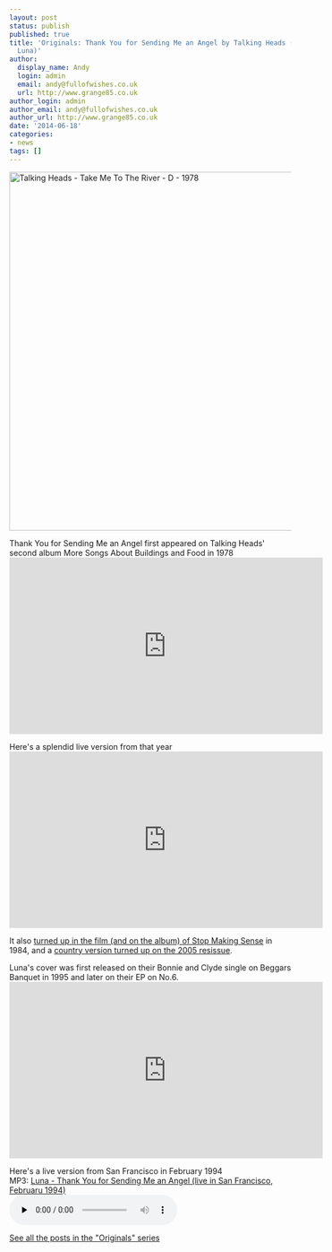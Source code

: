 ```yaml
---
layout: post
status: publish
published: true
title: 'Originals: Thank You for Sending Me an Angel by Talking Heads (covered by
  Luna)'
author:
  display_name: Andy
  login: admin
  email: andy@fullofwishes.co.uk
  url: http://www.grange85.co.uk
author_login: admin
author_email: andy@fullofwishes.co.uk
author_url: http://www.grange85.co.uk
date: '2014-06-18'
categories:
- news
tags: []
---
```

<p><a href="https://www.flickr.com/photos/khiltscher/8826997520" title="Talking Heads - Take Me To The River - D - 1978 by Klaus Hiltscher, on Flickr"><img class="aligncenter" src="https://farm9.staticflickr.com/8403/8826997520_9edc07ccfe_z.jpg" width="630" height="640" alt="Talking Heads - Take Me To The River - D - 1978"></a></p>
<p>Thank You for Sending Me an Angel first appeared on Talking Heads' second album More Songs About Buildings and Food  in 1978<br />
<iframe width="560" height="315" src="https://www.youtube.com/embed/WtEil_ZG6rg" frameborder="0" allowfullscreen></iframe>
<p>Here's a splendid live version from that year<br />
<iframe width="560" height="315" src="https://www.youtube.com/embed/UnZZCsvvGVw" frameborder="0" allowfullscreen></iframe>
<p>It also <a href="http://youtu.be/MhQU3fgCMXA">turned up in the film (and on the album) of Stop Making Sense</a> in 1984, and a <a href="http://youtu.be/rNxLTS2Y0Tc">country version turned up on the 2005 resissue</a>.</p>
<p>Luna's cover was first released on their Bonnie and Clyde single on Beggars Banquet in 1995 and later on their EP on No.6.<br />
<iframe width="560" height="315" src="https://www.youtube.com/embed/zAOEXZKGCSc" frameborder="0" allowfullscreen></iframe>
<p>Here's a live version from San Francisco in February 1994<br />
MP3: <a href="https://media.fullofwishes.co.uk/02-luna/audio/1994-02-18-luna-thank-you-for-sending-me-an-angel.mp3">Luna - Thank You for Sending Me an Angel (live in San Francisco, Februaru 1994)</a><br />
<audio src="https://media.fullofwishes.co.uk/02-luna/audio/1994-02-18-luna-thank-you-for-sending-me-an-angel.mp3" preload="none" controls /></p>
<p><a href="/category/originals/" title="List: Originals">See all the posts in the "Originals" series</a></p>
